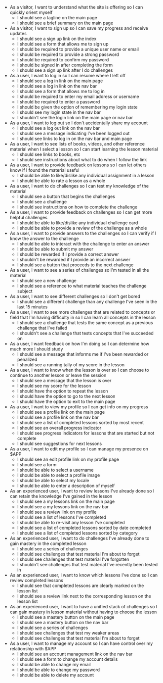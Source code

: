 - As a visitor, I want to understand what the site is offering so I can quickly orient myself
  - I should see a tagline on the main page
  - I should see a brief summary on the main page
- As a visitor, I want to sign up so I can save my progress and receive updates
  - I should see a sign up link on the index
  - I should see a form that allows me to sign up
  - I should be required to provide a unique user name or email
  - I should be required to provide a strong password
  - I should be required to confirm my password
  - I should be signed in after completing the form
  - I should see a sign up link after I do challenges
- As a user, I want to log in so I can resume where I left off
  - I should see a log in link on the main page
  - I should see a log in link on the nav bar
  - I should see a form that allows me to log in
  - I should be required to enter my email address or username
  - I should be required to enter a password
  - I should be given the option of remembering my login state
  - I should see my login state in the nav bar
  - I shouldn't see the login link on the main page or nav bar
- As a user, I want to log out so I don't accidentally share my account
  - I should see a log out link on the nav bar
  - I should see a message indicating I've been logged out
  - I should see links to log in on the nav bar and main page
- As a user, I want to see lists of books, videos, and other reference material when I select a lesson so I can start learning the lesson material
  - I should see links to books, etc
  - I should see instructions about what to do when I follow the link
- As a user, I want to provide feedback on lessons so I can let others know if I found the material useful
  - I should be able to like/dislike any individual assignment in a lesson
  - I should be able to rate a lesson as a whole
- As a user, I want to do challenges so I can test my knowledge of the material
  - I should see a button that begins the challenges
  - I should see a challenge
  - I should see instructions on how to complete the challenge
- As a user, I want to provide feedback on challenges so I can get more helpful challenges
  - I should be able to like/dislike any individual challenge card
  - I should be able to provide a review of the challenge as a whole
- As a user, I want to provide answers to the challenges so I can verify if I know the answer to the challenge
  - I should be able to interact with the challenge to enter an answer
  - I should be able to submit my answer
  - I should be rewarded if I provide a correct answer
  - I shouldn't be rewarded if I provide an incorrect answer
  - I should see a button that proceeds to the next challenge
- As a user, I want to see a series of challenges so I'm tested in all the material
  - I should see a new challenge
  - I should see a reference to what material teaches the challenge subject
- As a user, I want to see different challenges so I don't get bored
  - I should see a different challenge than any challenge I've seen in the last 15 minutes
- As a user, I want to see more challenges that are related to concepts or field that I'm having difficulty in so I can learn all concepts in the lesson
  - I should see a challenge that tests the same concept as a previous challenge that I've failed
  - I shouldn't see a challenge that tests concepts that I've succeeded on
- As a user, I want feedback on how I'm doing so I can determine how much more I should study
  - I should see a message that informs me if I've been rewarded or penalized
  - I should see a running tally of my score in the lesson
- As a user, I want to know when the lesson is over so I can choose to continue to another lesson or leave the session
  - I should see a message that the lesson is over
  - I should see my score for the lesson
  - I should have the option to repeat the lesson
  - I should have the option to go to the next lesson
  - I should have the option to exit to the main page
- As a user, I want to view my profile so I can get info on my progress
  - I should see a profile link on the main page
  - I should see a profile link on the nav bar
  - I should see a list of completed lessons sorted by most recent
  - I should see an overall progress indicator
  - I should see progress indicators for lessons that are started but not complete
  - I should see suggestions for next lessons
- As a user, I want to edit my profile so I can manage my presence on $APP
  - I should see an edit profile link on my profile page
  - I should see a form
  - I should be able to select a username
  - I should be able to select a profile image
  - I should be able to select my locale
  - I should be able to enter a description of myself
- As an experienced user, I want to review lessons I've already done so I can retain the knowledge I've gained in the lesson
  - I should see a my lessons link on the main page
  - I should see a my lessons link on the nav bar
  - I should see a review link on my profile
  - I should see a list of lessons I've completed
  - I should be able to re-visit any lesson I've completed
  - I should see a list of completed lessons sorted by date completed
  - I should see a list of completed lessons sorted by category
- As an experienced user, I want to do challenges I've already done to gain mastery in the completed lesson
  - I should see a series of challenges
  - I should see challenges that test material I'm about to forget
  - I should see challenges that test material I've forgotten
  - I shouldn't see challenges that test material I've recently been tested in
- As an experienced user, I want to know which lessons I've done so I can review completed lessons
  - I should see that completed lessons are clearly marked on the lesson list
  - I should see a review link next to the corresponding lesson on the lesson list
- As an experienced user, I want to have a unified stack of challenges so I can gain mastery in lesson material without having to choose the lesson
  - I should see a mastery button on the main page
  - I should see a mastery button on the nav bar
  - I should see a series of challenges
  - I should see challenges that test my weaker areas
  - I should see challenges that test material I'm about to forget
- As a user, I want to manage my account so I can have control over my relationship with $APP
  - I should see an account management link on the nav bar
  - I should see a form to change my account details
  - I should be able to change my email
  - I should be able to change my password
  - I should be able to delete my account
